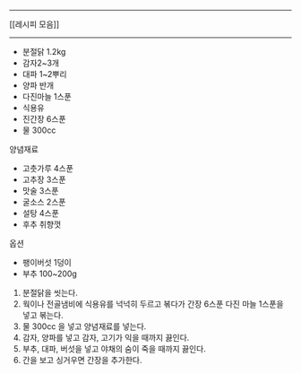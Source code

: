 ***
[[레시피 모음]]
***
- 분절닭 1.2kg
- 감자2~3개
- 대파 1~2뿌리
- 양파 반개
- 다진마늘 1스푼
- 식용유
- 진간장 6스푼
- 물 300cc

양념재료
- 고춧가루 4스푼
- 고추장 3스푼
- 맛술 3스푼
- 굴소스 2스푼
- 설탕 4스푼
- 후추 취향껏

옵션
- 팽이버섯 1덩이
- 부추 100~200g

1. 분절닭을 씻는다.
2. 웍이나 전골냄비에 식용유를 넉넉히 두르고 볶다가 간장 6스푼 다진 마늘 1스푼을 넣고 볶는다.
3. 물 300cc 을 넣고 양념재료를 넣는다.
4. 감자, 양파를 넣고 감자, 고기가 익을 때까지 끓인다.
5. 부추, 대파, 버섯을 넣고 야채의 숨이 죽을 때까지 끓인다. 
6. 간을 보고 싱거우면 간장을 추가한다.